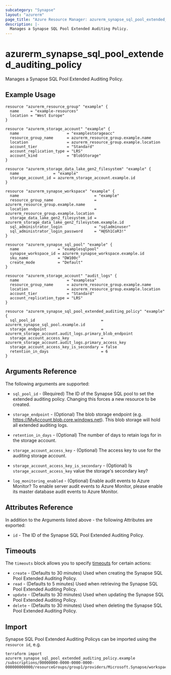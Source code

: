 ```yaml
---
subcategory: "Synapse"
layout: "azurerm"
page_title: "Azure Resource Manager: azurerm_synapse_sql_pool_extended_auditing_policy"
description: |-
  Manages a Synapse SQL Pool Extended Auditing Policy.
---
```


# azurerm_synapse_sql_pool_extended_auditing_policy

Manages a Synapse SQL Pool Extended Auditing Policy.

## Example Usage

```hcl
resource "azurerm_resource_group" "example" {
  name     = "example-resources"
  location = "West Europe"
}

resource "azurerm_storage_account" "example" {
  name                     = "examplestorageacc"
  resource_group_name      = azurerm_resource_group.example.name
  location                 = azurerm_resource_group.example.location
  account_tier             = "Standard"
  account_replication_type = "LRS"
  account_kind             = "BlobStorage"
}

resource "azurerm_storage_data_lake_gen2_filesystem" "example" {
  name               = "example"
  storage_account_id = azurerm_storage_account.example.id
}

resource "azurerm_synapse_workspace" "example" {
  name                                 = "example"
  resource_group_name                  = azurerm_resource_group.example.name
  location                             = azurerm_resource_group.example.location
  storage_data_lake_gen2_filesystem_id = azurerm_storage_data_lake_gen2_filesystem.example.id
  sql_administrator_login              = "sqladminuser"
  sql_administrator_login_password     = "H@Sh1CoR3!"
}

resource "azurerm_synapse_sql_pool" "example" {
  name                 = "examplesqlpool"
  synapse_workspace_id = azurerm_synapse_workspace.example.id
  sku_name             = "DW100c"
  create_mode          = "Default"
}

resource "azurerm_storage_account" "audit_logs" {
  name                     = "examplesa"
  resource_group_name      = azurerm_resource_group.example.name
  location                 = azurerm_resource_group.example.location
  account_tier             = "Standard"
  account_replication_type = "LRS"
}

resource "azurerm_synapse_sql_pool_extended_auditing_policy" "example" {
  sql_pool_id                             = azurerm_synapse_sql_pool.example.id
  storage_endpoint                        = azurerm_storage_account.audit_logs.primary_blob_endpoint
  storage_account_access_key              = azurerm_storage_account.audit_logs.primary_access_key
  storage_account_access_key_is_secondary = false
  retention_in_days                       = 6
}
```

## Arguments Reference

The following arguments are supported:

* `sql_pool_id` - (Required) The ID of the Synapse SQL pool to set the extended auditing policy. Changing this forces a new resource to be created.

* `storage_endpoint` - (Optional) The blob storage endpoint (e.g. https://MyAccount.blob.core.windows.net). This blob storage will hold all extended auditing logs.

* `retention_in_days` - (Optional) The number of days to retain logs for in the storage account.

* `storage_account_access_key` - (Optional) The access key to use for the auditing storage account.

* `storage_account_access_key_is_secondary` - (Optional) Is `storage_account_access_key` value the storage's secondary key?

* `log_monitoring_enabled` - (Optional) Enable audit events to Azure Monitor? To enable server audit events to Azure Monitor, please enable its master database audit events to Azure Monitor.

## Attributes Reference

In addition to the Arguments listed above - the following Attributes are exported:

* `id` - The ID of the Synapse SQL Pool Extended Auditing Policy.

## Timeouts

The `timeouts` block allows you to specify [timeouts](https://www.terraform.io/docs/configuration/resources.html#timeouts) for certain actions:

* `create` - (Defaults to 30 minutes) Used when creating the Synapse SQL Pool Extended Auditing Policy.
* `read` - (Defaults to 5 minutes) Used when retrieving the Synapse SQL Pool Extended Auditing Policy.
* `update` - (Defaults to 30 minutes) Used when updating the Synapse SQL Pool Extended Auditing Policy.
* `delete` - (Defaults to 30 minutes) Used when deleting the Synapse SQL Pool Extended Auditing Policy.

## Import

Synapse SQL Pool Extended Auditing Policys can be imported using the `resource id`, e.g.

```shell
terraform import azurerm_synapse_sql_pool_extended_auditing_policy.example /subscriptions/00000000-0000-0000-0000-000000000000/resourceGroups/group1/providers/Microsoft.Synapse/workspaces/workspace1/sqlPools/sqlPool1/extendedAuditingSettings/default
```

